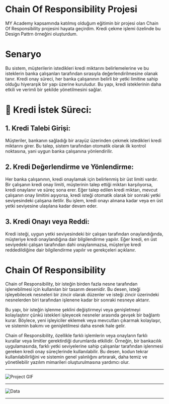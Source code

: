 # Chain Of Responsibility Projesi
MY Academy kapsamında katılmış olduğum eğitimin bir projesi olan Chain Of Responsibility projesini hayata geçirdim. Kredi çekme işlemi özelinde bu Design Pattrn örneğini oluşturdum.


# Senaryo
Bu sistem, müşterilerin istedikleri kredi miktarını belirlemelerine ve bu isteklerin banka çalışanları tarafından sırasıyla değerlendirilmesine olanak tanır. Kredi onay süreci, her banka çalışanının belirli bir yetki limitine sahip olduğu hiyerarşik bir yapı üzerine kuruludur. Bu yapı, kredi isteklerinin daha etkili ve verimli bir şekilde yönetilmesini sağlar.

# 🚀 Kredi İstek Süreci:
## 1. Kredi Talebi Girişi:

Müşteriler, bankanın sağladığı bir arayüz üzerinden çekmek istedikleri kredi miktarını girer. Bu talep, sistem tarafından otomatik olarak ilk kontrol noktasına, yani uygun banka çalışanına yönlendirilir.

## 2. Kredi Değerlendirme ve Yönlendirme:

Her banka çalışanının, kredi onaylamak için belirlenmiş bir üst limiti vardır. Bir çalışanın kredi onay limiti, müşterinin talep ettiği miktarı karşılıyorsa, kredi onaylanır ve süreç sona erer.
Eğer talep edilen kredi miktarı, mevcut çalışanın onay limitini aşıyorsa, kredi isteği otomatik olarak bir sonraki yetki seviyesindeki çalışana iletilir. Bu işlem, kredi onayı alınana kadar veya en üst yetki seviyesine ulaşılana kadar devam eder.

## 3. Kredi Onayı veya Reddi:

Kredi isteği, uygun yetki seviyesindeki bir çalışan tarafından onaylandığında, müşteriye kredi onaylandığına dair bilgilendirme yapılır.
Eğer kredi, en üst seviyedeki çalışan tarafından dahi onaylanmazsa, müşteriye kredi reddedildiğine dair bilgilendirme yapılır ve gerekçeleri açıklanır.


# Chain Of Responsibility

Chain of Responsibility, bir isteğin birden fazla nesne tarafından işlenebilmesi için kullanılan bir tasarım desenidir. Bu desen, isteği işleyebilecek nesneleri bir zincir olarak düzenler ve isteği zincir üzerindeki nesnelerden biri tarafından işlenene kadar bir sonraki nesneye aktarır.

Bu yapı, bir isteğin işlenme şeklini değiştirmeyi veya genişletmeyi kolaylaştırır çünkü istekleri işleyecek nesneler arasında gevşek bir bağlantı kurar. Böylece, yeni işleyiciler eklemek veya mevcutları çıkarmak kolaylaşır, ve sistemin bakımı ve genişletilmesi daha esnek hale gelir.

Chain of Responsibility, özellikle farklı işlemlerin veya onayların farklı kurallar veya limitler gerektirdiği durumlarda etkilidir. Örneğin, bir bankacılık uygulamasında, farklı yetki seviyelerine sahip çalışanlar tarafından işlenmesi gereken kredi onay süreçlerinde kullanılabilir. Bu desen, kodun tekrar kullanılabilirliğini ve sistemin genel yalınlığını artırarak, daha temiz ve yönetilebilir yazılım mimarileri oluşturulmasına yardımcı olur.



******************************************

![Project GIF](https://github.com/talhayildiz99/ChainOfResponsibility/assets/84921617/f3b30198-ac97-4524-9e2a-357c7cfc0da0)


******************************************

![Data](https://github.com/talhayildiz99/ChainOfResponsibility/assets/84921617/3ec40ba9-9776-4245-9622-9cdce354b2d4)

******************************************
